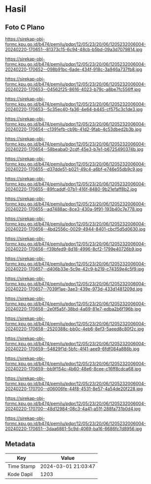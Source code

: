 # Hasil

## Foto C Plano

https://sirekap-obj-formc.kpu.go.id/b474/pemilu/pdpr/12/05/23/20/06/1205232006004-20240220-170651--81373c15-6c94-48cb-b5bd-09a3d7079814.jpg

https://sirekap-obj-formc.kpu.go.id/b474/pemilu/pdpr/12/05/23/20/06/1205232006004-20240220-170652--098b91bc-6ade-434f-918c-3a946a737fb8.jpg

https://sirekap-obj-formc.kpu.go.id/b474/pemilu/pdpr/12/05/23/20/06/1205232006004-20240220-170653--04562f25-8616-4023-b79c-a8be7fc556ff.jpg

https://sirekap-obj-formc.kpu.go.id/b474/pemilu/pdpr/12/05/23/20/06/1205232006004-20240220-170653--5c35ec40-fa36-4e64-b445-cf575c3c1de3.jpg

https://sirekap-obj-formc.kpu.go.id/b474/pemilu/pdpr/12/05/23/20/06/1205232006004-20240220-170654--c1391efb-cb9b-41d2-9fab-4c53dbed2b3b.jpg

https://sirekap-obj-formc.kpu.go.id/b474/pemilu/pdpr/12/05/23/20/06/1205232006004-20240220-170654--58beaba0-2cdf-45e3-b7e1-b6725490374b.jpg

https://sirekap-obj-formc.kpu.go.id/b474/pemilu/pdpr/12/05/23/20/06/1205232006004-20240220-170655--d37dde51-b021-49c4-a6bf-e746e55db9c9.jpg

https://sirekap-obj-formc.kpu.go.id/b474/pemilu/pdpr/12/05/23/20/06/1205232006004-20240220-170655--89fcaddf-07b1-416f-8480-9b21efaff8b2.jpg

https://sirekap-obj-formc.kpu.go.id/b474/pemilu/pdpr/12/05/23/20/06/1205232006004-20240220-170655--ad7488ac-8ce3-430a-9f91-193b40c7e778.jpg

https://sirekap-obj-formc.kpu.go.id/b474/pemilu/pdpr/12/05/23/20/06/1205232006004-20240220-170656--4bd2556c-0029-4944-8401-cbcf5d5d0630.jpg

https://sirekap-obj-formc.kpu.go.id/b474/pemilu/pdpr/12/05/23/20/06/1205232006004-20240220-170656--f39bfed9-8d18-4996-8cf2-1799e40726b9.jpg

https://sirekap-obj-formc.kpu.go.id/b474/pemilu/pdpr/12/05/23/20/06/1205232006004-20240220-170657--d406b33e-5c9e-42c9-b219-c74359e4c5f9.jpg

https://sirekap-obj-formc.kpu.go.id/b474/pemilu/pdpr/12/05/23/20/06/1205232006004-20240220-170657--7039f1ae-3ae3-439e-973d-433d1481209d.jpg

https://sirekap-obj-formc.kpu.go.id/b474/pemilu/pdpr/12/05/23/20/06/1205232006004-20240220-170658--2e0f5a5f-38bd-4a69-81e7-edba2b6f196b.jpg

https://sirekap-obj-formc.kpu.go.id/b474/pemilu/pdpr/12/05/23/20/06/1205232006004-20240220-170658--2520388c-bb0c-4eb6-8ef3-5aeed8c80f2c.jpg

https://sirekap-obj-formc.kpu.go.id/b474/pemilu/pdpr/12/05/23/20/06/1205232006004-20240220-170659--54829f1d-5bfc-4f41-aee9-6fdf084a886b.jpg

https://sirekap-obj-formc.kpu.go.id/b474/pemilu/pdpr/12/05/23/20/06/1205232006004-20240220-170659--bb9f154c-4b60-48e6-8cee-c16ff8cdca68.jpg

https://sirekap-obj-formc.kpu.go.id/b474/pemilu/pdpr/12/05/23/20/06/1205232006004-20240220-170700--d06006fe-44f8-4531-8e57-4a54de20f228.jpg

https://sirekap-obj-formc.kpu.go.id/b474/pemilu/pdpr/12/05/23/20/06/1205232006004-20240220-170700--48d12984-08c3-4a41-a51f-288fa731b0d4.jpg

https://sirekap-obj-formc.kpu.go.id/b474/pemilu/pdpr/12/05/23/20/06/1205232006004-20240220-170651--3daa6861-5c9d-4069-ba16-6686fc7d8956.jpg


## Metadata

| Key        | Value               |
| ---------- | ------------------- |
| Time Stamp | 2024-03-01 21:03:47 |
| Kode Dapil | 1203                |




